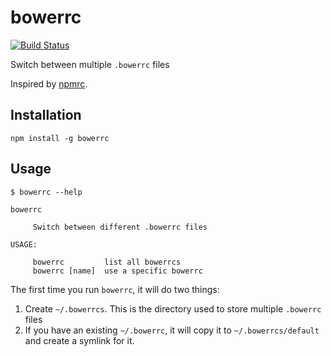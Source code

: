 # bowerrc

[![Build
Status](https://travis-ci.org/mithun/bowerrc.svg?branch=master)](https://travis-ci.org/mithun/bowerrc)

Switch between multiple `.bowerrc` files

Inspired by [npmrc](https://github.com/deoxxa/npmrc).

## Installation

    npm install -g bowerrc

## Usage

    $ bowerrc --help

    bowerrc

         Switch between different .bowerrc files

    USAGE:

         bowerrc         list all bowerrcs
         bowerrc [name]  use a specific bowerrc

The first time you run `bowerrc`, it will do two things:

1.  Create `~/.bowerrcs`. This is the directory used to store multiple
    `.bowerrc` files
2.  If you have an existing `~/.bowerrc`, it will copy it to
    `~/.bowerrcs/default` and create a symlink for it.
